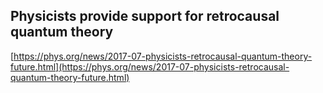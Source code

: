 ## Physicists provide support for retrocausal quantum theory
  
  [https://phys.org/news/2017-07-physicists-retrocausal-quantum-theory-future.html](https://phys.org/news/2017-07-physicists-retrocausal-quantum-theory-future.html)